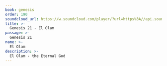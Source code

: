 ```yaml
---
book: genesis
order: 190
soundcloud_url: https://w.soundcloud.com/player/?url=https%3A//api.soundcloud.com/tracks/
title: >-
  Genesis 21 - El Olam
passage: >-
  Genesis 21
name: >-
  El Olam
description: >-
  El Olam - the Eternal God
---
```


